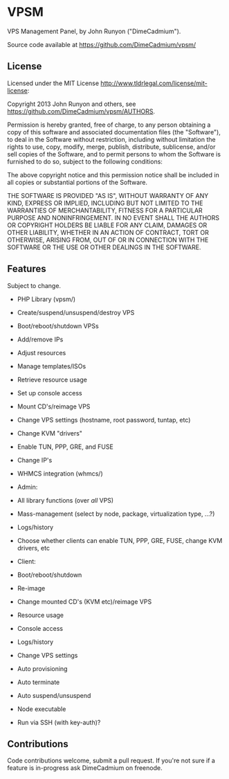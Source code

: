 VPSM
====

VPS Management Panel, by John Runyon ("DimeCadmium").

Source code available at <https://github.com/DimeCadmium/vpsm/>


License
-------

Licensed under the MIT License <http://www.tldrlegal.com/license/mit-license>:

Copyright 2013 John Runyon and others, see <https://github.com/DimeCadmium/vpsm/AUTHORS>.
 
Permission is hereby granted, free of charge, to any person obtaining a copy of this software and associated documentation files (the "Software"), to deal in the Software without restriction, including without limitation the rights to use, copy, modify, merge, publish, distribute, sublicense, and/or sell copies of the Software, and to permit persons to whom the Software is furnished to do so, subject to the following conditions:
 
The above copyright notice and this permission notice shall be included in all copies or substantial portions of the Software.
 
THE SOFTWARE IS PROVIDED "AS IS", WITHOUT WARRANTY OF ANY KIND, EXPRESS OR IMPLIED, INCLUDING BUT NOT LIMITED TO THE WARRANTIES OF MERCHANTABILITY, FITNESS FOR A PARTICULAR PURPOSE AND NONINFRINGEMENT. IN NO EVENT SHALL THE AUTHORS OR COPYRIGHT HOLDERS BE LIABLE FOR ANY CLAIM, DAMAGES OR OTHER LIABILITY, WHETHER IN AN ACTION OF CONTRACT, TORT OR OTHERWISE, ARISING FROM, OUT OF OR IN CONNECTION WITH THE SOFTWARE OR THE USE OR OTHER DEALINGS IN THE SOFTWARE.


Features
--------

Subject to change.

* PHP Library (vpsm/)
 * Create/suspend/unsuspend/destroy VPS
 * Boot/reboot/shutdown VPSs
 * Add/remove IPs
 * Adjust resources
 * Manage templates/ISOs
 * Retrieve resource usage
 * Set up console access
 * Mount CD's/reimage VPS
 * Change VPS settings (hostname, root password, tuntap, etc)
 * Change KVM "drivers"
 * Enable TUN, PPP, GRE, and FUSE
 * Change IP's
 
* WHMCS integration (whmcs/)
 * Admin:
  * All library functions (over *all* VPS)
  * Mass-management (select by node, package, virtualization type, ...?)
  * Logs/history
  * Choose whether clients can enable TUN, PPP, GRE, FUSE, change KVM drivers, etc
 * Client:
  * Boot/reboot/shutdown
  * Re-image
  * Change mounted CD's (KVM etc)/reimage VPS
  * Resource usage
  * Console access
  * Logs/history
  * Change VPS settings
 * Auto provisioning
 * Auto terminate
 * Auto suspend/unsuspend

* Node executable
 * Run via SSH (with key-auth)?

Contributions
-------------

Code contributions welcome, submit a pull request. If you're not sure if a feature is in-progress ask DimeCadmium on freenode.
